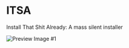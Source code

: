 ITSA
====

Install That Shit Already: A mass silent installer

![Preview Image #1](http://d.sparklr.me/i/427_hmbmw3ob_h.jpg)
